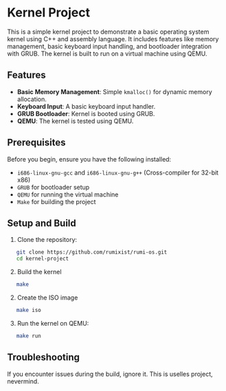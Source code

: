 # Kernel Project

This is a simple kernel project to demonstrate a basic operating system kernel using C++ and assembly language. It includes features like memory management, basic keyboard input handling, and bootloader integration with GRUB. The kernel is built to run on a virtual machine using QEMU.

## Features
- **Basic Memory Management**: Simple `kmalloc()` for dynamic memory allocation.
- **Keyboard Input**: A basic keyboard input handler.
- **GRUB Bootloader**: Kernel is booted using GRUB.
- **QEMU**: The kernel is tested using QEMU.

## Prerequisites
Before you begin, ensure you have the following installed:

- `i686-linux-gnu-gcc` and `i686-linux-gnu-g++` (Cross-compiler for 32-bit x86)
- `GRUB` for bootloader setup
- `QEMU` for running the virtual machine
- `Make` for building the project

## Setup and Build

1. Clone the repository:
```bash
   git clone https://github.com/rumixist/rumi-os.git
   cd kernel-project
```
2. Build the kernel

```bash
   make
```
2. Create the ISO image
```bash
   make iso
```
3. Run the kernel on QEMU:
```bash
   make run
```
## Troubleshooting
If you encounter issues during the build, ignore it. This is uselles project, nevermind.

